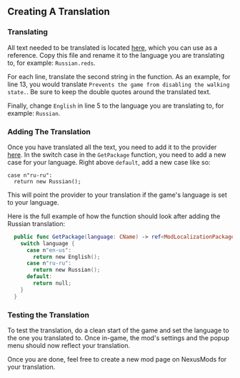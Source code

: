 ## Creating A Translation

### Translating

All text needed to be translated is located
[here](./redscript/Localization/Packages/English.reds), which you can use as a
reference. Copy this file and rename it to the language you are translating to,
for example: `Russian.reds`.

For each line, translate the second string in the function. As an example, for 
line 13, you would translate `Prevents the game from disabling the walking
state.`. Be sure to keep the double quotes around the translated text.

Finally, change `English` in line 5 to the language you are translating to, for
example: `Russian`.

### Adding The Translation

Once you have translated all the text, you need to add it to the provider
[here](./redscript/Localization/LocalizationProvider.reds). In the switch case
in the `GetPackage` function, you need to add a new case for your language.
Right above `default`, add a new case like so:

```
case n"ru-ru":
  return new Russian();
```

This will point the provider to your translation if the game's language is set
to your language.

Here is the full example of how the function should look after adding the
Russian translation:

```swift
  public func GetPackage(language: CName) -> ref<ModLocalizationPackage> {
    switch language {
      case n"en-us":
        return new English();
      case n"ru-ru":
        return new Russian();
      default:
        return null;
    }
  }
```

### Testing the Translation

To test the translation, do a clean start of the game and set the language to
the one you translated to. Once in-game, the mod's settings and the popup
menu should now reflect your translation.

Once you are done, feel free to create a new mod page on NexusMods for your
translation.